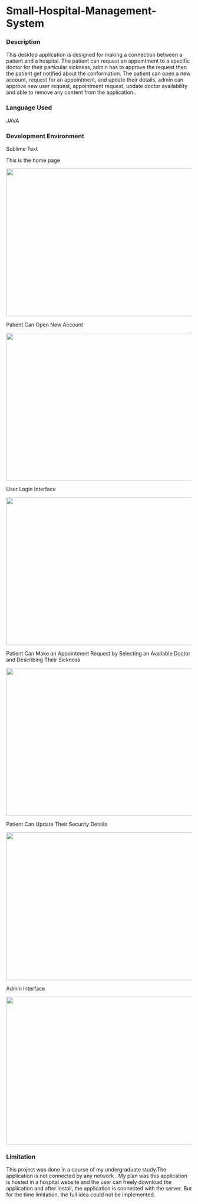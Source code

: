 # Small-Hospital-Management-System
<!DOCTYPE html>
<html>
<body>
<h3>Description</h3>
<p>This desktop application is designed for making a connection between a patient and a hospital. The patient can request an appointment to a specific doctor for their particular sickness, admin has to approve the request then the patient get notified about the conformation. The patient can open a new account, request for an appointment, and update their details, admin can approve new user request, appointment request, update doctor availability and able to remove any content from the application..</p>
<h3>Language Used</h3>
  <p>JAVA</p>
<h3>Development Environment </h3>
  <p>Sublime Text</p>
  <p>This is the home page </p>
  <img src="https://i.imgur.com/rmDSUSu.jpg" width="600" height="400">
  <p>Patient Can Open New Account</p>
  <img src="https://i.imgur.com/yVzfdDv.jpg" width="600" height="400">
  <p>User Login Interface</p>
  <img src="https://i.imgur.com/TzZkDfu.jpg" width="600" height="400">
  <p>Patient Can Make an Appointment Request by Selecting an Available Doctor and Describing Their Sickness </p>
  <img src="https://i.imgur.com/gHVBWGF.jpg" width="600" height="400">
  <p>Patient Can Update Their Security Details</p>
  <img src="https://i.imgur.com/iXOHi1b.jpg" width="600" height="400">
  <p>Admin Interface</p>
  <img src="https://i.imgur.com/Ha77zcW.jpg" width="600" height="400">
  <h3>Limitation</h3>
  <p>This project was done in a course of my undergraduate study.The application is not connected by any network . My plan was this application is hosted in a hospital  website and the user can freely download the application and after install, the application is connected with the server. But for the time limitation, the full idea could not be implemented.</p>
</body>
</html>

